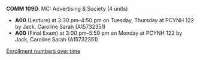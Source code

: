 **COMM 109D**: MC: Advertising & Society (4 units)

- **A00** (Lecture) at 3:30 pm–4:50 pm on Tuesday, Thursday at PCYNH 122 by Jack, Caroline Sarah (A15732351)
- **A00** (Final Exam) at 3:00 pm–5:59 pm on Monday at PCYNH 122 by Jack, Caroline Sarah (A15732351)

[Enrollment numbers over time](./COMM109D.tsv)
